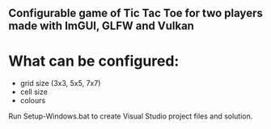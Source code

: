 ## Configurable game of Tic Tac Toe for two players made with ImGUI, GLFW and Vulkan

# What can be configured:
  * grid size (3x3, 5x5, 7x7)
  * cell size
  * colours
 
Run Setup-Windows.bat to create Visual Studio project files and solution.